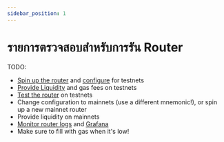 ```yaml
---
sidebar_position: 1
---
```


# รายการตรวจสอบสำหรับการรัน Router

TODO:

- [Spin up the router](./spinning-up) and [configure](../Reference/configuration) for testnets
- [Provide Liquidity](./providing-liquidity) and gas fees on testnets
- [Test the router](./testing-router) on testnets
- Change configuration to mainnets (use a different mnemonic!), or spin up a new mainnet router
- Provide liquidity on mainnets
- [Monitor router logs](./spinning-up#view-logs) and [Grafana](./spinning-up#grafana-dashboard)
- Make sure to fill with gas when it's low!
